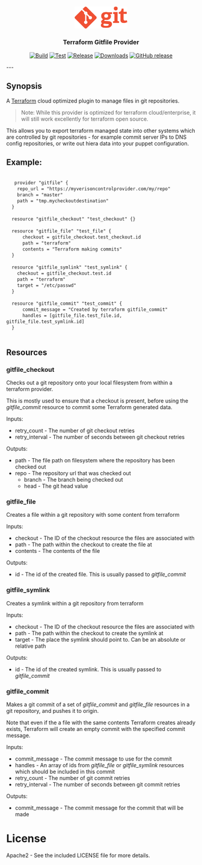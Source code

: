 <p align="center">
  <img src="git.png" alt="graphql provider" width="140"/>

  <h3 align="center">Terraform Gitfile Provider</h3>

  <p align="center">
    <a href="https://github.com/tyler-technologies/terraform-provider-gitfile/workflows/build/badge.svg"><img alt="Build" src="https://github.com/tyler-technologies/terraform-provider-gitfile/workflows/build/badge.svg"></a>
    <a href="https://github.com/tyler-technologies/terraform-provider-gitfile/workflows/test/badge.svg"><img alt="Test" src="https://github.com/tyler-technologies/terraform-provider-gitfile/workflows/test/badge.svg"></a>
    <a href="https://img.shields.io/github/v/release/tyler-technologies/terraform-provider-gitfile"><img alt="Release" src="https://img.shields.io/github/v/release/tyler-technologies/terraform-provider-gitfile"></a>
    <a href="https://img.shields.io/github/downloads/tyler-technologies/terraform-provider-gitfile/total?color=orange"><img alt="Downloads" src="https://img.shields.io/github/downloads/tyler-technologies/terraform-provider-gitfile/total?color=orange"></a>
    <a href="https://img.shields.io/github/last-commit/tyler-technologies/terraform-provider-gitfile?color=ff69b4"><img alt="GitHub release" src="https://img.shields.io/github/last-commit/tyler-technologies/terraform-provider-gitfile?color=ff69b4"></a>
  </p>
</p>
---

## Synopsis

A [Terraform](http://terraform.io) cloud optimized plugin to manage files in git repositories.
> Note: While this provider is optimized for terraform cloud/enterprise, it will still work excellently for terraform open source. 

This allows you to export terraform managed state into other systems which are controlled
by git repositories - for example commit server IPs to DNS config repositories,
or write out hiera data into your puppet configuration.

## Example:
```hcl

   provider "gitfile" {
    repo_url = "https://myverisoncontrolprovider.com/my/repo"
    branch = "master"
    path = "tmp.mycheckoutdestination"
  }

  resource "gitfile_checkout" "test_checkout" {}

  resource "gitfile_file" "test_file" {
      checkout = gitfile_checkout.test_checkout.id
      path = "terraform"
      contents = "Terraform making commits"
  }

  resource "gitfile_symlink" "test_symlink" {
    checkout = gitfile_checkout.test.id
    path = "terraform"
    target = "/etc/passwd"
  }

  resource "gitfile_commit" "test_commit" {
      commit_message = "Created by terraform gitfile_commit"
      handles = [gitfile_file.test_file.id, gitfile_file.test_symlink.id]
  }


```

## Resources

### gitfile_checkout

Checks out a git repository onto your local filesystem from within a terraform provider.

This is mostly used to ensure that a checkout is present, before using the _gitfile_commit_
resource to commit some Terraform generated data.

Inputs:
  - retry_count - The number of git checkout retries
  - retry_interval - The number of seconds between git checkout retries
  
Outputs:
  - path - The file path on filesystem where the repository has been checked out
  - repo - The repository url that was checked out
	- branch - The branch being checked out
	- head - The git head value

### gitfile_file

Creates a file within a git repository with some content from terraform

Inputs:
  - checkout - The ID of the checkout resource the files are associated with
  - path - The path within the checkout to create the file at
  - contents - The contents of the file

Outputs:
  - id - The id of the created file. This is usually passed to _gitfile_commit_

### gitfile_symlink

Creates a symlink within a git repository from terraform

Inputs:
  - checkout - The ID of the checkout resource the files are associated with
  - path - The path within the checkout to create the symlink at
  - target - The place the symlink should point to. Can be an absolute or relative path

Outputs:
  - id - The id of the created symlink. This is usually passed to _gitfile_commit_

### gitfile_commit

Makes a git commit of a set of _gitfile_commit_ and _gitfile_file_ resources in a git
repository, and pushes it to origin.

Note that even if the a file with the same contents Terraform creates already exists,
Terraform will create an empty commit with the specified commit message.

Inputs:
  - commit_message - The commit message to use for the commit
  - handles - An array of ids from _gitfile_file_ or _gitfile_symlink_ resources which should be included in this commit
  - retry_count - The number of git commit retries
  - retry_interval - The number of seconds between git commit retries

Outputs:
  - commit_message - The commit message for the commit that will be made

# License

Apache2 - See the included LICENSE file for more details.

